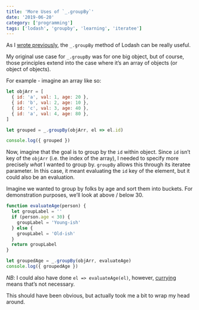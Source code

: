 ```yaml
---
title: 'More Uses of `_.groupBy`'
date: '2019-06-20'
category: ['programming']
tags: ['lodash', 'groupby', 'learning', 'iteratee']
---
```


As I [wrote previously](../../2019-05-03/lodash-groupby-vs-custom-helpers), the `_.groupBy` method of Lodash can be really useful.

My original use case for `_.groupBy` was for one big object, but of course, those principles extend into the case where it’s an array of objects (or object of objects).

For example - imagine an array like so:

```javascript
let objArr = [
  { id: 'a', val: 1, age: 20 },
  { id: 'b', val: 2, age: 10 },
  { id: 'c', val: 3, age: 40 },
  { id: 'a', val: 4, age: 80 },
]

let grouped = _.groupBy(objArr, el => el.id)

console.log({ grouped })
```

Now, imagine that the goal is to group by the `id` within object. Since `id` isn’t key of the `objArr` (i.e. the index of the array), I needed to specify more precisely _what_ I wanted to group by. `groupBy` allows this through its iteratee parameter. In this case, it meant evaluating the `id` key of the element, but it could also be an evaluation.

Imagine we wanted to group by folks by age and sort them into buckets. For demonstration purposes, we’ll look at above / below 30.

```javascript
function evaluateAge(person) {
  let groupLabel = ''
  if (person.age < 30) {
    groupLabel = 'Young-ish'
  } else {
    groupLabel = 'Old-ish'
  }
  return groupLabel
}

let groupedAge = _.groupBy(objArr, evaluateAge)
console.log({ groupedAge })
```

_NB_: I could also have done `el => evaluateAge(el)`, however, [currying](../../2019-04-13/currying-an-introduction-with-function-declarations-and-expressions) means that’s not necessary.

This should have been obvious, but actually took me a bit to wrap my head around.
